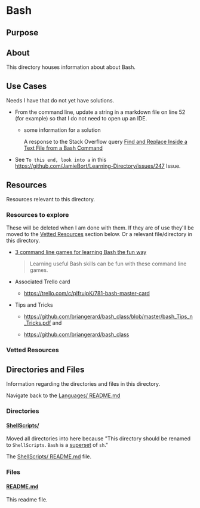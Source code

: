 # Bash

## Purpose

<!-- The purpose of this directory is to [...]. -->

## About

This directory houses information about about Bash.

<!-- [Some information about this directory.] -->

## Use Cases

Needs I have that do not yet have solutions.

- From the command line, update a string in a markdown file on line 52 (for example) so that I do not need to open up an IDE.

  - some information for a solution

    A response to the Stack Overflow query [Find and Replace Inside a Text File from a Bash Command](https://stackoverflow.com/a/525612)

- See `To this end, look into a` in this https://github.com/JamieBort/Learning-Directory/issues/247 Issue.

## Resources

Resources relevant to this directory.

### Resources to explore

These will be deleted when I am done with them. If they are of use they'll be moved to the [Vetted Resources](#vetted-resources) section below. Or a relevant file/directory in this directory.

- [3 command line games for learning Bash the fun way](https://opensource.com/article/19/10/learn-bash-command-line-games)

  > Learning useful Bash skills can be fun with these command line games.

- Associated Trello card

  - https://trello.com/c/pIfruipK/781-bash-master-card

- Tips and Tricks

  - https://github.com/briangerard/bash_class/blob/master/bash_Tips_n_Tricks.pdf and

  - https://github.com/briangerard/bash_class

### Vetted Resources

## Directories and Files

Information regarding the directories and files in this directory.

Navigate back to the [Languages/ README.md](../README.md)

### Directories

#### [ShellScripts/](./ShellScripts)

Moved all directories into here because "This directory should be renamed to `ShellScripts`. `Bash` is a [superset](https://stackoverflow.com/a/5725297/8210460) of `sh`."

The [ShellScripts/ README.md](./ShellScripts/README.md) file.

### Files

<!-- #### [name_of_other_file_in_here.extension]()

[About_this_file.]

[More_info_about_this_file.] -->

#### [README.md](./README.md)

This readme file.
